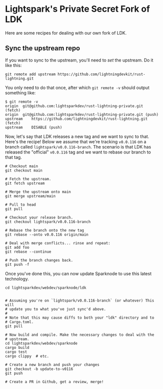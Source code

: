 # Lightspark's Private Secret Fork of LDK

Here are some recipes for dealing with our own fork of LDK.

## Sync the upstream repo

If you want to sync to the upstream, you'll need to _set_ the upstream. Do it like this:

```
git remote add upstream https://github.com/lightningdevkit/rust-lightning.git
```

You only need to do that once, after which `git remote -v` should output something like:

```
$ git remote -v
origin	git@github.com:lightsparkdev/rust-lightning-private.git (fetch)
origin	git@github.com:lightsparkdev/rust-lightning-private.git (push)
upstream	https://github.com/lightningdevkit/rust-lightning.git (fetch)
upstream	DISABLE (push)
```

Now, let's say that LDK releases a new tag and we want to sync to that. Here's the recipe! Below we assume that we're tracking `v0.0.116` on a branch called `lightspark/v0.0.116-branch`. The scenario is that LDK has released the "official" `v0.0.116` tag and we want to rebase our branch to that tag.

```
# Checkout main
git checkout main

# Fetch the upstream.
git fetch upstream

# Merge the upstream onto main
git merge upstream/main

# Pull to head
git pull

# Checkout your release branch.
git checkout lightspark/v0.0.116-branch

# Rebase the branch onto the new tag
git rebase --onto v0.0.116 origin/main

# Deal with merge conflicts... rinse and repeat:
git add foo
git rebase --continue

# Push the branch changes back.
git push -f
```

Once you've done this, you can now update Sparknode to use this latest technology.

```
cd lightsparkdev/webdev/sparknode/ldk


# Assuming you're on `lightspark/v0.0.116-branch` (or whatever) This will
# update you to what you've just sync'd above.
#
# Note that this may cause diffs to both your "ldk" directory and to
# Cargo.toml.
git pull

# Now build and compile. Make the necessary changes to deal with the
# upstream.
cd lightsparkdev/webdev/sparknode
cargo build
cargo test
cargo clippy  # etc.

# Create a new branch and push your changes
git checkout -b update-to-v0116
git push

# Create a PR in Github, get a review, merge!
```
